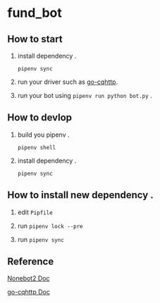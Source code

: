 # fund_bot

## How to start

1. install dependency .

   `pipenv sync`

2. run your driver such as [go-cqhttp](https://github.com/Mrs4s/go-cqhttp).

3. run your bot using `pipenv run python bot.py` .

## How to devlop

1. build you pipenv .
   
   `pipenv shell`

2. install dependency .

   `pipenv sync`

## How to install new dependency .

1. edit `Pipfile`

2. run `pipenv lock --pre`

3. run `pipenv sync`



## Reference

[Nonebot2 Doc](https://v2.nonebot.dev/)

[go-cqhttp Doc](https://docs.go-cqhttp.org/)
